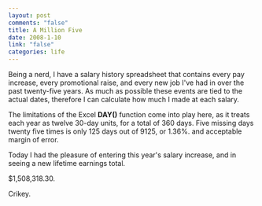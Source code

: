```yaml
--- 
layout: post
comments: "false"
title: A Million Five
date: 2008-1-10
link: "false"
categories: life
---
```

Being a nerd, I have a salary history spreadsheet that contains every pay increase, every promotional raise, and every new job I've had in over the past twenty-five years.  As much as possible these events are tied to the actual dates, therefore I can calculate how much I made at each salary.  

The limitations of the Excel <strong>DAY()</strong> function come into play here, as it treats each year as twelve 30-day units, for a total of 360 days. Five missing days twenty five times is only 125 days out of 9125, or 1.36%.  and acceptable margin of error.

Today I had the pleasure of entering this year's salary increase, and in seeing a new lifetime earnings total.

$1,508,318.30.

Crikey.
